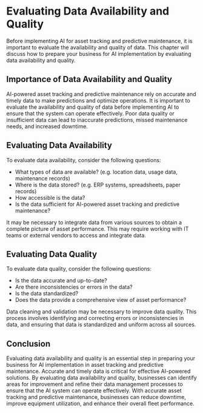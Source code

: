 Evaluating Data Availability and Quality
===============================================================================================================================================

Before implementing AI for asset tracking and predictive maintenance, it is important to evaluate the availability and quality of data. This chapter will discuss how to prepare your business for AI implementation by evaluating data availability and quality.

Importance of Data Availability and Quality
-------------------------------------------

AI-powered asset tracking and predictive maintenance rely on accurate and timely data to make predictions and optimize operations. It is important to evaluate the availability and quality of data before implementing AI to ensure that the system can operate effectively. Poor data quality or insufficient data can lead to inaccurate predictions, missed maintenance needs, and increased downtime.

Evaluating Data Availability
----------------------------

To evaluate data availability, consider the following questions:

* What types of data are available? (e.g. location data, usage data, maintenance records)
* Where is the data stored? (e.g. ERP systems, spreadsheets, paper records)
* How accessible is the data?
* Is the data sufficient for AI-powered asset tracking and predictive maintenance?

It may be necessary to integrate data from various sources to obtain a complete picture of asset performance. This may require working with IT teams or external vendors to access and integrate data.

Evaluating Data Quality
-----------------------

To evaluate data quality, consider the following questions:

* Is the data accurate and up-to-date?
* Are there inconsistencies or errors in the data?
* Is the data standardized?
* Does the data provide a comprehensive view of asset performance?

Data cleaning and validation may be necessary to improve data quality. This process involves identifying and correcting errors or inconsistencies in data, and ensuring that data is standardized and uniform across all sources.

Conclusion
----------

Evaluating data availability and quality is an essential step in preparing your business for AI implementation in asset tracking and predictive maintenance. Accurate and timely data is critical for effective AI-powered solutions. By evaluating data availability and quality, businesses can identify areas for improvement and refine their data management processes to ensure that the AI system can operate effectively. With accurate asset tracking and predictive maintenance, businesses can reduce downtime, improve equipment utilization, and enhance their overall fleet performance.


